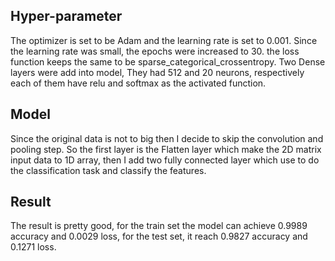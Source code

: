 ## Hyper-parameter
The optimizer is set to be Adam and the learning rate is set to 0.001. Since the learning rate was small, the epochs were increased to 30. the loss function keeps the same to be sparse_categorical_crossentropy. Two Dense layers were add into model, They had 512 and 20 neurons, respectively each of them have relu and softmax as the activated function.
## Model
Since the original data is not to big then I decide to skip the convolution and pooling step. So the first layer is the Flatten layer which make the 2D matrix input data to 1D array, then I add two fully connected layer which use to do the classification task and classify the features. 
## Result
The result is pretty good, for the train set the model can achieve 0.9989 accuracy and 0.0029 loss, for the test set, it reach 0.9827 accuracy and 0.1271 loss.

